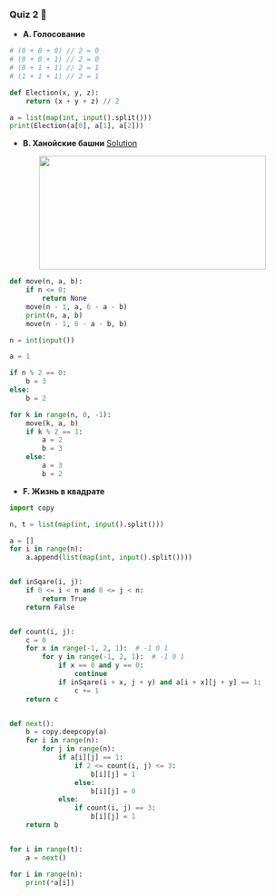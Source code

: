 ### Quiz 2 :thought_balloon:


* __A. Голосование__

```python
# (0 + 0 + 0) // 2 = 0
# (0 + 0 + 1) // 2 = 0
# (0 + 1 + 1) // 2 = 1
# (1 + 1 + 1) // 2 = 1

def Election(x, y, z):
    return (x + y + z) // 2

a = list(map(int, input().split()))
print(Election(a[0], a[1], a[2]))

```
* __B. Ханойские башни__ [Solution](https://www.youtube.com/watch?v=rFuQCd4RvI0)
<p align="center">
  <img width="400" height="200" src="http://alexandrsoldatkin.com/c-hanoi-tower/images/towershanoi.jpg">
</p>

```python
def move(n, a, b):
    if n <= 0:
        return None
    move(n - 1, a, 6 - a - b)
    print(n, a, b)
    move(n - 1, 6 - a - b, b)

n = int(input())

a = 1

if n % 2 == 0:
    b = 3
else:
    b = 2

for k in range(n, 0, -1):
    move(k, a, b)
    if k % 2 == 1:
        a = 2
        b = 3
    else:
        a = 3
        b = 2
```
* __F. Жизнь в квадрате__

```python
import copy

n, t = list(map(int, input().split()))

a = []
for i in range(n):
    a.append(list(map(int, input().split())))


def inSqare(i, j):
    if 0 <= i < n and 0 <= j < n:
        return True
    return False


def count(i, j):
    c = 0
    for x in range(-1, 2, 1):  # -1 0 1
        for y in range(-1, 2, 1):  # -1 0 1
            if x == 0 and y == 0:
                continue
            if inSqare(i + x, j + y) and a[i + x][j + y] == 1:
                c += 1
    return c


def next():
    b = copy.deepcopy(a)
    for i in range(n):
        for j in range(n):
            if a[i][j] == 1:
                if 2 <= count(i, j) <= 3:
                    b[i][j] = 1
                else:
                    b[i][j] = 0
            else:
                if count(i, j) == 3:
                    b[i][j] = 1
    return b


for i in range(t):
    a = next()

for i in range(n):
    print(*a[i])
```
